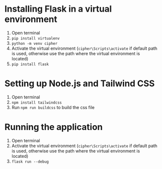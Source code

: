 
# Installing Flask in a virtual environment
1. Open terminal
2. `pip install virtualenv`
3. `python -m venv cipher`
4. Activate the virtual environment (`cipher\Scripts\activate` if default path is used, otherwise use the path where the virtual environment is located)
5. `pip install flask`

# Setting up Node.js and Tailwind CSS
1. Open terminal
2. `npm install tailwindcss`
3. Run `npm run buildcss` to build the css file


# Running the application
1. Open terminal
2. Activate the virtual environment (`cipher\Scripts\activate` if default path is used, otherwise use the path where the virtual environment is located)
3. `flask run --debug`